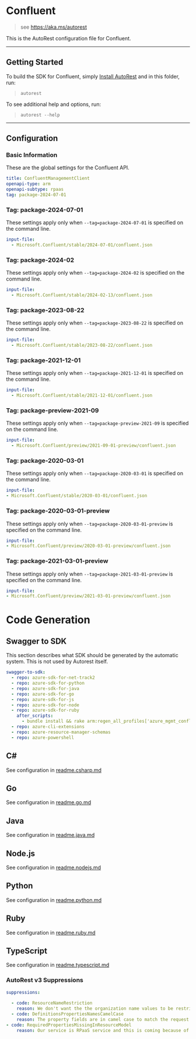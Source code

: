 # Confluent

> see https://aka.ms/autorest

This is the AutoRest configuration file for Confluent.

---

## Getting Started

To build the SDK for Confluent, simply [Install AutoRest](https://aka.ms/autorest/install) and in this folder, run:

> `autorest`

To see additional help and options, run:

> `autorest --help`

---

## Configuration

### Basic Information

These are the global settings for the Confluent API.

``` yaml
title: ConfluentManagementClient
openapi-type: arm
openapi-subtype: rpaas
tag: package-2024-07-01
```

### Tag: package-2024-07-01

These settings apply only when `--tag=package-2024-07-01` is specified on the command line.

```yaml $(tag) == 'package-2024-07-01'
input-file:
  - Microsoft.Confluent/stable/2024-07-01/confluent.json
```

### Tag: package-2024-02

These settings apply only when `--tag=package-2024-02` is specified on the command line.

```yaml $(tag) == 'package-2024-02'
input-file:
  - Microsoft.Confluent/stable/2024-02-13/confluent.json
```

### Tag: package-2023-08-22

These settings apply only when `--tag=package-2023-08-22` is specified on the command line.

``` yaml $(tag) == 'package-2023-08-22'
input-file:
  - Microsoft.Confluent/stable/2023-08-22/confluent.json

```

### Tag: package-2021-12-01

These settings apply only when `--tag=package-2021-12-01` is specified on the command line.

``` yaml $(tag) == 'package-2021-12-01'
input-file:
  - Microsoft.Confluent/stable/2021-12-01/confluent.json
```

### Tag: package-preview-2021-09

These settings apply only when `--tag=package-preview-2021-09` is specified on the command line.

``` yaml $(tag) == 'package-preview-2021-09'
input-file:
  - Microsoft.Confluent/preview/2021-09-01-preview/confluent.json
```

### Tag: package-2020-03-01

These settings apply only when `--tag=package-2020-03-01` is specified on the command line.

``` yaml $(tag) == 'package-2020-03-01'
input-file:
- Microsoft.Confluent/stable/2020-03-01/confluent.json
```

### Tag: package-2020-03-01-preview

These settings apply only when `--tag=package-2020-03-01-preview` is specified on the command line.

``` yaml $(tag) == 'package-2020-03-01-preview'
input-file:
- Microsoft.Confluent/preview/2020-03-01-preview/confluent.json
```

### Tag: package-2021-03-01-preview

These settings apply only when `--tag=package-2021-03-01-preview` is specified on the command line.

``` yaml $(tag) == 'package-2021-03-01-preview'
input-file:
- Microsoft.Confluent/preview/2021-03-01-preview/confluent.json
```

# Code Generation

## Swagger to SDK

This section describes what SDK should be generated by the automatic system.
This is not used by Autorest itself.

``` yaml $(swagger-to-sdk)
swagger-to-sdk:
  - repo: azure-sdk-for-net-track2
  - repo: azure-sdk-for-python
  - repo: azure-sdk-for-java
  - repo: azure-sdk-for-go
  - repo: azure-sdk-for-js
  - repo: azure-sdk-for-node
  - repo: azure-sdk-for-ruby
    after_scripts:
      - bundle install && rake arm:regen_all_profiles['azure_mgmt_confluent']
  - repo: azure-cli-extensions
  - repo: azure-resource-manager-schemas
  - repo: azure-powershell
```

## C#

See configuration in [readme.csharp.md](./readme.csharp.md)

## Go

See configuration in [readme.go.md](./readme.go.md)

## Java

See configuration in [readme.java.md](./readme.java.md)

## Node.js

See configuration in [readme.nodejs.md](./readme.nodejs.md)

## Python

See configuration in [readme.python.md](./readme.python.md)

## Ruby

See configuration in [readme.ruby.md](./readme.ruby.md)

## TypeScript

See configuration in [readme.typescript.md](./readme.typescript.md)
### AutoRest v3 Suppressions

``` yaml
suppressions:
    
  - code: ResourceNameRestriction
    reason: We don't want the the organization name values to be restricted by the regular expressions and we have few more specific logic for validation in the backend code that involves replacing some of the chars and passing the check instead of failing at the ARM level. So the "pattern" property is not defined.
  - code: DefinitionsPropertiesNamesCamelCase
    reason: The property fields are in camel case to match the request and response payload of the confluent APIs.
- code: RequiredPropertiesMissingInResourceModel
    reason: Our service is RPaaS service and this is coming because of new validation rule. Adding the suppression as recommended by the breaking change team, as the values were marked as optional in earlier PRs.
     
```

